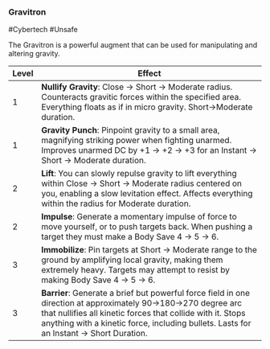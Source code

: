 ### Gravitron

#Cybertech #Unsafe 

The Gravitron is a powerful augment that can be used for manipulating and altering gravity.

| Level  | Effect                                                                                                                                                                                                                                                                   |
|--------|--------------------------------------------------------------------------------------------------------------------------------------------------------------------------------------------------------------------------------------------------------------------------|
| 1      | **Nullify Gravity**: Close -> Short -> Moderate radius. Counteracts gravitic forces within the specified area. Everything floats as if in micro gravity. Short->Moderate duration.                                                                                       |
| 1      | **Gravity Punch**: Pinpoint gravity to a small area, magnifying striking power when fighting unarmed. Improves unarmed DC by +1 -> +2 -> +3 for an Instant -> Short -> Moderate duration.                                                                                |
| 2      | **Lift**: You can slowly repulse gravity to lift everything within Close -> Short -> Moderate radius centered on you, enabling a slow levitation effect. Affects everything within the radius for Moderate duration.                                                     |
| 2      | **Impulse**: Generate a momentary impulse of force to move yourself, or to push targets back. When pushing a target they must make a Body Save 4 -> 5 -> 6.                                                                                                              |
| 3      | **Immobilize**: Pin targets at Short -> Moderate range to the ground by amplifying local gravity, making them extremely heavy. Targets may attempt to resist by making Body Save 4 -> 5 -> 6.                                                                            |
| 3      | **Barrier**: Generate a brief but powerful force field in one direction at approximately 90->180->270 degree arc that nullifies all kinetic forces that collide with it. Stops anything with a kinetic force, including bullets. Lasts for an Instant -> Short Duration. |